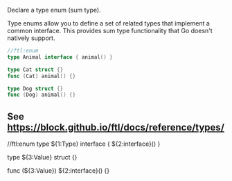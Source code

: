 Declare a type enum (sum type).

Type enums allow you to define a set of related types that implement a common interface. This provides sum type functionality that Go doesn't natively support.

```go
//ftl:enum
type Animal interface { animal() }

type Cat struct {}
func (Cat) animal() {}

type Dog struct {}
func (Dog) animal() {}
```

See https://block.github.io/ftl/docs/reference/types/
---

//ftl:enum
type ${1:Type} interface { ${2:interface}() }

type ${3:Value} struct {}

func (${3:Value}) ${2:interface}() {}
